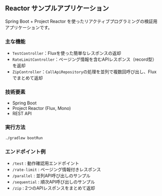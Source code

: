 ## Reactor サンプルアプリケーション

Spring Boot + Project Reactor を使ったリアクティブプログラミングの検証用アプリケーションです。

### 主な機能

- `TestController`：Fluxを使った簡単なレスポンスの返却
- `RateLimitController`：ページング情報を含むAPIレスポンス（record型）を返却
- `ZipController`：`CallApiRepository`の処理を並列で複数回呼び出し、Fluxでまとめて返却

### 技術要素

- Spring Boot
- Project Reactor (Flux, Mono)
- REST API

### 実行方法

```sh
./gradlew bootRun
```

### エンドポイント例

- `/test` : 動作確認用エンドポイント
- `/rate-limit` : ページング情報付きレスポンス
- `/parallel` : 並列API呼び出しのサンプル
- `/sequential` : 順次API呼び出しのサンプル
- `/zip` : 2つのAPIレスポンスをまとめて返却
